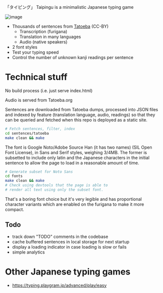 「タイピング」 Taipingu is a minimalistic Japanese typing game

![image](https://github.com/user-attachments/assets/fc1b44ea-119b-4194-9c0e-190ec209a5f3)


- Thousands of sentences from [Tatoeba](https://tatoeba.org/) (CC-BY)
  - Transcription (furigana)
  - Translation in many languages
  - Audio (native speakers)
- 2 font styles
- Test your typing speed
- Control the number of unknown kanji readings per sentence

# Technical stuff

No build process (i.e. just serve index.html)

Audio is served from Tatoeba.org

Sentences are downloaded from Tatoeba dumps, processed into JSON files and indexed by feature (translation language, audio, readings) so that they can be queried and fetched when this repo is deployed as a static site.

```sh
# Fetch sentences, filter, index
cd sentences/tatoeba
make clean && make
```

The font is Google Noto/Adobe Source Han (it has two names) (SIL Open Font License), in Sans and Serif styles, weighing 3/4MB. The former is subsetted to include only latin and the Japanese characters in the initial sentence to allow the page to load in a reasonable amount of time.

```sh
# Generate subset for Noto Sans
cd fonts
make clean && make
# Check using devtools that the page is able to 
# render all text using only the subset font.

```

That's a boring font choice but it's very legible and has proportional character variants which are enabled on the furigana to make it more compact.

## Todo

- track down "TODO" comments in the codebase
- cache buffered sentences in local storage for next startup
- display a loading indicator in case loading is slow or fails
- simple analytics




# Other Japanese typing games

- https://typing.playgram.jp/advanced/play/easy
